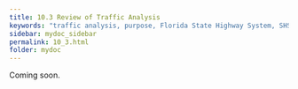 ```yaml
---
title: 10.3 Review of Traffic Analysis
keywords: "traffic analysis, purpose, Florida State Highway System, SHS"
sidebar: mydoc_sidebar
permalink: 10_3.html
folder: mydoc
---
```


<p>
  Coming soon.
</p>